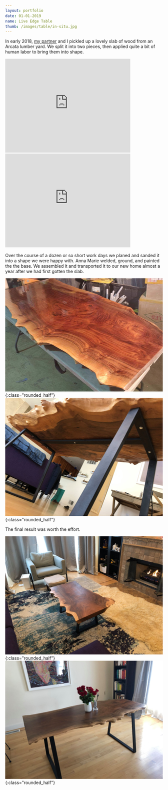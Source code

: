 ```yaml
---
layout: portfolio
date: 01-01-2019
name: Live Edge Table
thumb: /images/table/in-situ.jpg
---
```


In early 2018, [my partner](https://twitter.com/TweetAnnaMarie) and I pickled up a lovely
slab of wood from an Arcata lumber yard.  We split it into two pieces, 
then applied quite a bit of human labor to bring them into shape.

<iframe width="400" height="300" src="https://www.youtube.com/embed/acMHE1NqxXo" frameborder="0" allow="accelerometer; autoplay; encrypted-media; gyroscope; picture-in-picture" allowfullscreen></iframe>

<iframe width="400" height="300" src="https://www.youtube.com/embed/ygBYVfHKI8U" frameborder="0" allow="accelerometer; autoplay; encrypted-media; gyroscope; picture-in-picture" allowfullscreen></iframe>

Over the course of a dozen or so short work days we planed and sanded it into a shape we were happy with.
Anna Marie welded, ground, and painted the the base.
We assembled it and transported it to our new home almost a year after we had first gotten the slab.

![alt text](/images/table/sealing.jpg "Final coat of sealant"){:class="rounded_half"}
![alt text](/images/table/underside.jpg "The underside hardware"){:class="rounded_half"}

The final result was worth the effort.

![alt text](/images/table/coffee.jpg "The coffee table"){:class="rounded_half"}
![alt text](/images/table/in-situ.jpg "The dinner table"){:class="rounded_half"}
